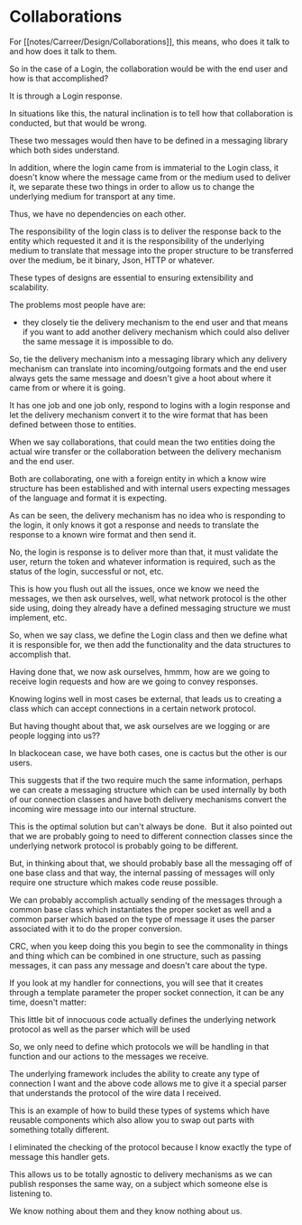 # Collaborations

For [[notes/Carreer/Design/Collaborations]], this means, who does it talk to and how does it talk to them.

So in the case of a Login, the collaboration would be with the end user and how is that accomplished?

It is through a Login response.

In situations like this, the natural inclination is to tell how that collaboration is conducted, but that would be wrong.  

These two messages would then have to be defined in a messaging library which both sides understand.

In addition, where the login came from is immaterial to the Login class, it doesn't know where the message came from or the medium used to deliver it, we separate these two things in order to allow us to change the underlying medium for transport at any time.

Thus, we have no dependencies on each other.

The responsibility of the login class is to deliver the response back to the entity which requested it and it is the responsibility of the underlying medium to translate that message into the proper structure to be transferred over the medium, be it binary, Json, HTTP or whatever.

These types of designs are essential to ensuring extensibility and scalability.

The problems most people have are:

- they closely tie the delivery mechanism to the end user and that means if you want to add another delivery mechanism which could also deliver the same message it is impossible to do.

So, tie the delivery mechanism into a messaging library which any delivery mechanism can translate into incoming/outgoing formats and the end user always gets the same message and doesn't give a hoot about where it came from or where it is going.

It has one job and one job only, respond to logins with a login response and let the delivery mechanism convert it to the wire format that has been defined between those to entities.

When we say collaborations, that could mean the two entities doing the actual wire transfer or the collaboration between the delivery mechanism and the end user. 

Both are collaborating, one with a foreign entity in which a know wire structure has been established and with internal users expecting messages of the language and format it is expecting. 

As can be seen, the delivery mechanism has no idea who is responding to the login, it only knows it got a response and needs to translate the response to a known wire format and then send it.

No, the login is response is to deliver more than that, it must validate the user, return the token and whatever information is required, such as the status of the login, successful or not, etc.

This is how you flush out all the issues, once we know we need the messages, we then ask ourselves, well, what network protocol is the other side using, doing they already have a defined messaging structure we must implement, etc.

So, when we say class, we define the Login class and then we define what it is responsible for, we then add the functionality and the data structures to accomplish that.  

Having done that, we now ask ourselves, hmmm, how are we going to receive login requests and how are we going to convey responses. 

Knowing logins well in most cases be external, that leads us to creating a class which can accept connections in a certain network protocol.  

But having thought about that, we ask ourselves are we logging or are people logging into us??  

In blackocean case, we have both cases, one is cactus but the other is our users.  

This suggests that if the two require much the same information, perhaps we can create a messaging structure which can be used internally by both of our connection classes and have both delivery mechanisms convert the incoming wire message into our internal structure. 

This is the optimal solution but can't always be done.  But it also pointed out that we are probably going to need to different connection classes since the underlying network protocol is probably going to be different.  

But, in thinking about that, we should probably base all the messaging off of one base class and that way, the internal passing of messages will only require one structure which makes code reuse possible.  

We can probably accomplish actually sending of the messages through a common base class which instantiates the proper socket as well and a common parser which based on the type of message it uses the parser associated with it to do the proper conversion.

CRC, when you keep doing this you begin to see the commonality in things and thing which can be combined in one structure, such as passing messages, it can pass any message and doesn't care about the type.  

If you look at my handler for connections, you will see that it creates through a template parameter the proper socket connection, it can be any time, doesn't matter:

This little bit of innocuous code actually defines the underlying network protocol as well as the parser which will be used

So, we only need to define which protocols we will be handling in that function and our actions to the messages we receive.

The underlying framework includes the ability to create any type of connection I want and the above code allows me to give it a special parser that understands the protocol of the wire data I received.  

This is an example of how to build these types of systems which have reusable components which also allow you to swap out parts with something totally different.

I eliminated the checking of the protocol because I know exactly the type of message this handler gets.

This allows us to be totally agnostic to delivery mechanisms as we can publish responses the same way, on a subject which someone else is listening to.  

We know nothing about them and they know nothing about us.

